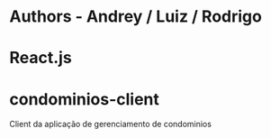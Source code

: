 # Authors - Andrey / Luiz / Rodrigo
# React.js
# condominios-client
Client da aplicação de gerenciamento de condominios
